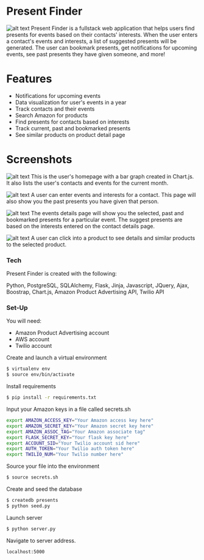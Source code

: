 # Present Finder

![alt text](https://i.imgur.com/c4Ihhdc.png "Present Finder")
Present Finder is a fullstack web application that helps users find presents for events based on their contacts' interests. When the user enters a contact's events and interests, a list of suggested presents will be generated. The user can bookmark presents, get notifications for upcoming events, see past presents they have given someone, and more!


# Features

  - Notifications for upcoming events
  - Data visualization for user's events in a year
  - Track contacts and their events
  - Search Amazon for products
  - Find presents for contacts based on interests
  - Track current, past and bookmarked presents
  - See similar products on product detail page
  
# Screenshots

![alt text](https://i.imgur.com/fzabkkr.png "User Homepage")
This is the user's homepage with a bar graph created in Chart.js. It also lists the user's contacts and events for the current month.

![alt text](https://i.imgur.com/vyEqCPL.png "Contact Details Page")
A user can enter events and interests for a contact. This page will also show you the past presents you have given that person.

![alt text](https://i.imgur.com/WbTbCis.jpg "Event Details Page")
The events details page will show you the selected, past and bookmarked presents for a particular event. The suggest presents are based on the interests entered on the contact details page.

![alt text](https://i.imgur.com/DEyAOpo.png "Product Details Page")
A user can click into a product to see details and similar products to the selected product.

### Tech

Present Finder is created with the following:

Python, PostgreSQL, SQLAlchemy, Flask, Jinja, Javascript, JQuery, Ajax, Boostrap, Chart.js, Amazon Product Advertising API, Twilio API


### Set-Up
You will need:
- Amazon Product Advertising account
- AWS account
- Twilio account

Create and launch a virtual environment
```sh
$ virtualenv env
$ source env/bin/activate
```
Install requirements
```sh
$ pip install -r requirements.txt
```
Input your Amazon keys in a file called secrets.sh
```sh
export AMAZON_ACCESS_KEY="Your Amazon access key here"
export AMAZON_SECRET_KEY="Your Amazon secret key here"
export AMAZON_ASSOC_TAG="Your Amazon associate tag"
export FLASK_SECRET_KEY="Your flask key here"
export ACCOUNT_SID="Your Twilio account sid here"
export AUTH_TOKEN="Your Twilio auth token here"
export TWILIO_NUM="Your Twilio number here"
```

Source your file into the environment
```sh
$ source secrets.sh
```
Create and seed the database
```sh
$ createdb presents
$ python seed.py
```
Launch server
```sh
$ python server.py
```
Navigate to server address.
```sh
localhost:5000
```
